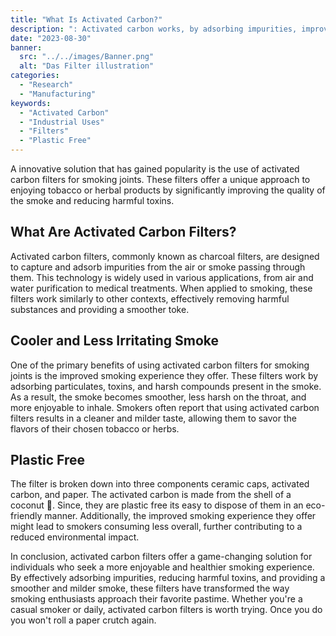```yaml
---
title: "What Is Activated Carbon?"
description: ": Activated carbon works, by adsorbing impurities, improves smoke quaility, decreased harshness resulting in fewer coughs."
date: "2023-08-30"
banner:
  src: "../../images/Banner.png"
  alt: "Das Filter illustration"
categories:
  - "Research"
  - "Manufacturing"
keywords:
  - "Activated Carbon"
  - "Industrial Uses"
  - "Filters"
  - "Plastic Free"
---
```


A innovative solution that has gained popularity is the use of activated carbon filters for smoking joints. These filters offer a unique approach to enjoying tobacco or herbal products by significantly improving the quality of the smoke and reducing harmful toxins.

## What Are Activated Carbon Filters?
Activated carbon filters, commonly known as charcoal filters, are designed to capture and adsorb impurities from the air or smoke passing through them. This technology is widely used in various applications, from air and water purification to medical treatments. When applied to smoking, these filters work similarly to other contexts, effectively removing harmful substances and providing a smoother toke.

## Cooler and Less Irritating Smoke
One of the primary benefits of using activated carbon filters for smoking joints is the improved smoking experience they offer. These filters work by adsorbing particulates, toxins, and harsh compounds present in the smoke. As a result, the smoke becomes smoother, less harsh on the throat, and more enjoyable to inhale. Smokers often report that using activated carbon filters results in a cleaner and milder taste, allowing them to savor the flavors of their chosen tobacco or herbs.

## Plastic Free
The filter is broken down into three components ceramic caps, activated carbon, and paper. The activated carbon is made from the shell of a coconut 🥥. Since, they are plastic free its easy to dispose of them in an eco-friendly manner. Additionally, the improved smoking experience they offer might lead to smokers consuming less overall, further contributing to a reduced environmental impact.

In conclusion, activated carbon filters offer a game-changing solution for individuals who seek a more enjoyable and healthier smoking experience. By effectively adsorbing impurities, reducing harmful toxins, and providing a smoother and milder smoke, these filters have transformed the way smoking enthusiasts approach their favorite pastime. Whether you're a casual smoker or daily, activated carbon filters is worth trying. Once you do you won't roll a paper crutch again.